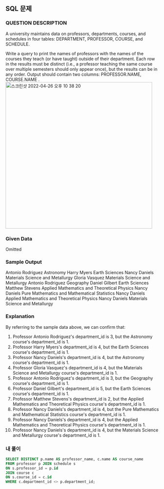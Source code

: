 ## SQL 문제
### QUESTION DESCRIPTION
A university maintains data on professors, departments, courses, and schedules in four tables:
DEPARTMENT, PROFESSOR, COURSE, and SCHEDULE.

Write a query to print the names of professors with the names of the courses they teach
(or have taught) outside of their department. Each row in the results must be distinct (i.e., a professor teaching the same course over multiple semesters should only appear once), but the results can be in any order.
Output should contain two columns: PROFESSOR.NAME, COURSE.NAME .
<img width="480" alt="스크린샷 2022-04-26 오후 10 38 20" src="https://user-images.githubusercontent.com/87690768/165312768-b3672559-dafb-4cef-80a1-281c69c326ca.png">

### Given Data
Omitted

### Sample Output
Antonio Rodriguez Astronomy
Harry Myers Earth Sciences
Nancy Daniels Materials Science and Metallurgy
Gloria Vasquez Materials Science and Metallurgy
Antonio Rodriguez Geography
Daniel Gilbert Earth Sciences
Matthew Stevens Applied Mathematics and Theoretical Physics
Nancy Daniels Pure Mathematics and Mathematical Statistics
Nancy Daniels Applied Mathematics and Theoretical Physics
Nancy Daniels Materials Science and Metallurgy

### Explanation
By referring to the sample data above, we can confirm that:
1. Professor Antonio Rodriguez's department_id is 3, but the Astronomy course's department_id is 1.
2. Professor Harry Myers's department_id is 4, but the Earth Sciences course's department_id is 1.
3. Professor Nancy Daniels's department_id is 4, but the Astronomy course's department_id is 1.
4. Professor Gloria Vasquez's department_id is 4, but the Materials Science and Metallurgy course's department_id is 1.
5. Professor Antonio Rodriguez's department_id is 3, but the Geography course's department_id is 1.
6. Professor Daniel Gilbert's department_id is 5, but the Earth Sciences course's department_id is 1.
7. Professor Matthew Stevens's department_id is 2, but the Applied Mathematics and Theoretical Physics course's department_id is 1.
8. Professor Nancy Daniels's department_id is 4, but the Pure Mathematics and Mathematical Statistics course's department_id is 1.
9. Professor Nancy Daniels's department_id is 4, but the Applied Mathematics and Theoretical Physics course's department_id is 1.
10. Professor Nancy Daniels's department_id is 4, but the Materials Science and Metallurgy course's department_id is 1.

### 내 풀이
~~~sql
SELECT DISTINCT p.name AS professor_name, c.name AS course_name
FROM professor p JOIN schedule s
ON s.professor_id = p.id
JOIN course c
ON s.course_id = c.id
WHERE c.department_id <> p.department_id;
~~~


